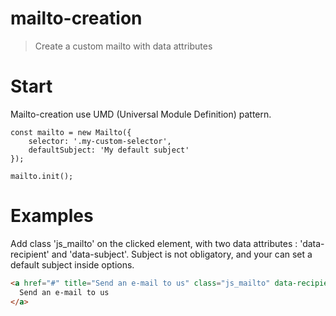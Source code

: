 # mailto-creation

> Create a custom mailto with data attributes

# Start

Mailto-creation use UMD (Universal Module Definition) pattern.

```
const mailto = new Mailto({
    selector: '.my-custom-selector',
    defaultSubject: 'My default subject'
});
```

```
mailto.init();
```

# Examples

Add class 'js_mailto' on the clicked element, with two data attributes : 'data-recipient' and 'data-subject'.
Subject is not obligatory, and your can set a default subject inside options.

```html
<a href="#" title="Send an e-mail to us" class="js_mailto" data-recipient="john@mailto-creation.fr" data-subject="Contact from website">
  Send an e-mail to us
</a>
```
